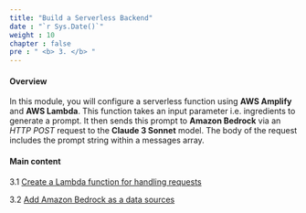 ```yaml
---
title: "Build a Serverless Backend"
date : "`r Sys.Date()`"
weight : 10
chapter : false
pre : " <b> 3. </b> "
---
```

#### Overview
In this module, you will configure a serverless function using **AWS Amplify** and **AWS Lambda**. This function takes an input parameter i.e. ingredients to generate a prompt. It then sends this prompt to **Amazon Bedrock** via an *HTTP POST* request to the **Claude 3 Sonnet** model. The body of the request includes the prompt string within a messages array.

#### Main content
3.1 [Create a Lambda function for handling requests](3.1-Create-a-Lambda-function)

3.2 [Add Amazon Bedrock as a data sources](3.2-Add-Amazon-Bedrock)